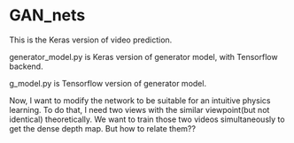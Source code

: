 # GAN_nets
This is the Keras version of video prediction.

generator_model.py is Keras version of generator model, with Tensorflow backend.

g_model.py is Tensorflow version of generator model.

Now, I want to modify the network to be suitable for an intuitive physics learning. To do that, I need two views with the similar viewpoint(but not identical) theoretically. We want to train those two videos simultaneously to get the dense depth map. But how to relate them??
